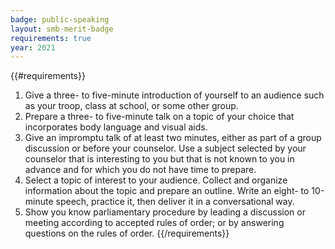 ```yaml
---
badge: public-speaking
layout: smb-merit-badge
requirements: true
year: 2021
---
```


{{#requirements}}
1. Give a three- to five-minute introduction of yourself to an audience such as your troop, class at school, or some other group.
2. Prepare a three- to five-minute talk on a topic of your choice that incorporates body language and visual aids.
3. Give an impromptu talk of at least two minutes, either as part of a group discussion or before your counselor. Use a subject selected by your counselor that is interesting to you but that is not known to you in advance and for which you do not have time to prepare.
4. Select a topic of interest to your audience. Collect and organize information about the topic and prepare an outline. Write an eight- to 10-minute speech, practice it, then deliver it in a conversational way.
5. Show you know parliamentary procedure by leading a discussion or meeting according to accepted rules of order; or by answering questions on the rules of order.
{{/requirements}}
